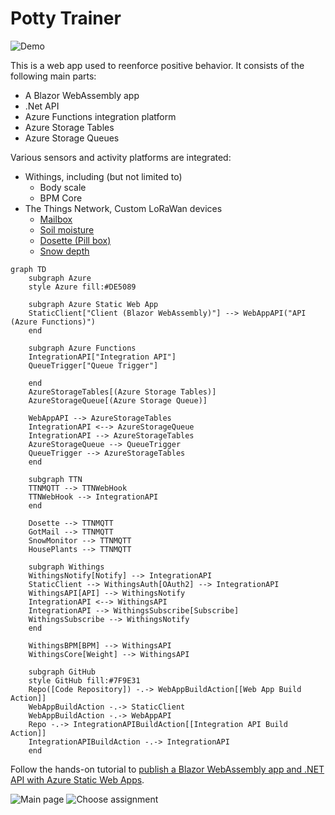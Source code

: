 
# Potty Trainer

![Demo](/Resources/Skjermbilde%202022-08-24%20123637.png?raw=true)

This is a web app used to reenforce positive behavior. It consists of the following main parts:
- A Blazor WebAssembly app
- .Net API
- Azure Functions integration platform
- Azure Storage Tables
- Azure Storage Queues

Various sensors and activity platforms are integrated:
- Withings, including (but not limited to)
  - Body scale
  - BPM Core
- The Things Network, Custom LoRaWan devices
  - [Mailbox](https://community.element14.com/challenges-projects/project14/rf/b/blog/posts/got-mail-lorawan-mail-box-sensor)
  - [Soil moisture](https://community.element14.com/challenges-projects/project14/theholidayspecial19/b/blog/posts/deck-the-halls-with-holiday-flowers---and-keep-them-alive)
  - [Dosette (Pill box)](https://www.hackster.io/eivholt/microchip-digital-dosette-e6a8c8)
  - [Snow depth](https://www.hackster.io/eivholt/low-power-snow-depth-sensor-using-lora-e5-b8e7b8)

```mermaid
graph TD
    subgraph Azure
    style Azure fill:#DE5089

    subgraph Azure Static Web App
    StaticClient["Client (Blazor WebAssembly)"] --> WebAppAPI("API (Azure Functions)")
    end

    subgraph Azure Functions
    IntegrationAPI["Integration API"]
    QueueTrigger["Queue Trigger"]
    
    end
    AzureStorageTables[(Azure Storage Tables)]
    AzureStorageQueue[(Azure Storage Queue)]
    
    WebAppAPI --> AzureStorageTables
    IntegrationAPI <--> AzureStorageQueue
    IntegrationAPI --> AzureStorageTables
    AzureStorageQueue --> QueueTrigger
    QueueTrigger --> AzureStorageTables
    end

    subgraph TTN
    TTNMQTT --> TTNWebHook
    TTNWebHook --> IntegrationAPI
    end
    
    Dosette --> TTNMQTT
    GotMail --> TTNMQTT
    SnowMonitor --> TTNMQTT
    HousePlants --> TTNMQTT

    subgraph Withings
    WithingsNotify[Notify] --> IntegrationAPI
    StaticClient --> WithingsAuth[OAuth2] --> IntegrationAPI
    WithingsAPI[API] --> WithingsNotify
    IntegrationAPI <--> WithingsAPI
    IntegrationAPI --> WithingsSubscribe[Subscribe]
    WithingsSubscribe --> WithingsNotify
    end

    WithingsBPM[BPM] --> WithingsAPI
    WithingsCore[Weight] --> WithingsAPI

    subgraph GitHub
    style GitHub fill:#7F9E31
    Repo([Code Repository]) -.-> WebAppBuildAction[[Web App Build Action]]
    WebAppBuildAction -.-> StaticClient
    WebAppBuildAction -.-> WebAppAPI
    Repo -.-> IntegrationAPIBuildAction[[Integration API Build Action]]
    IntegrationAPIBuildAction -.-> IntegrationAPI
    end
```

Follow the hands-on tutorial to [publish a Blazor WebAssembly app and .NET API with Azure Static Web Apps](https://docs.microsoft.com/learn/modules/publish-app-service-static-web-app-api-dotnet/?WT.mc_id=mslearn_staticwebapp-github-aapowell).

![Main page](/Resources/Screenshot_20220817-234614_Chrome.png?raw=true)
![Choose assignment](/Resources/Screenshot_20220811-091332_Chrome.png?raw=true)
